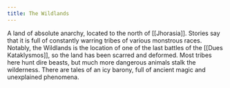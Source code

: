 ```yaml
---
title: The Wildlands
---
```

A land of absolute anarchy, located to the north of [[Jhorasia]]. Stories say that it is full of constantly warring tribes of various monstrous races. Notably, the Wildlands is the location of one of the last battles of the [[Dues Kataklysmos]], so the land has been scarred and deformed. Most tribes here hunt dire beasts, but much more dangerous animals stalk the wilderness. There are tales of an icy barony, full of ancient magic and unexplained phenomena. 